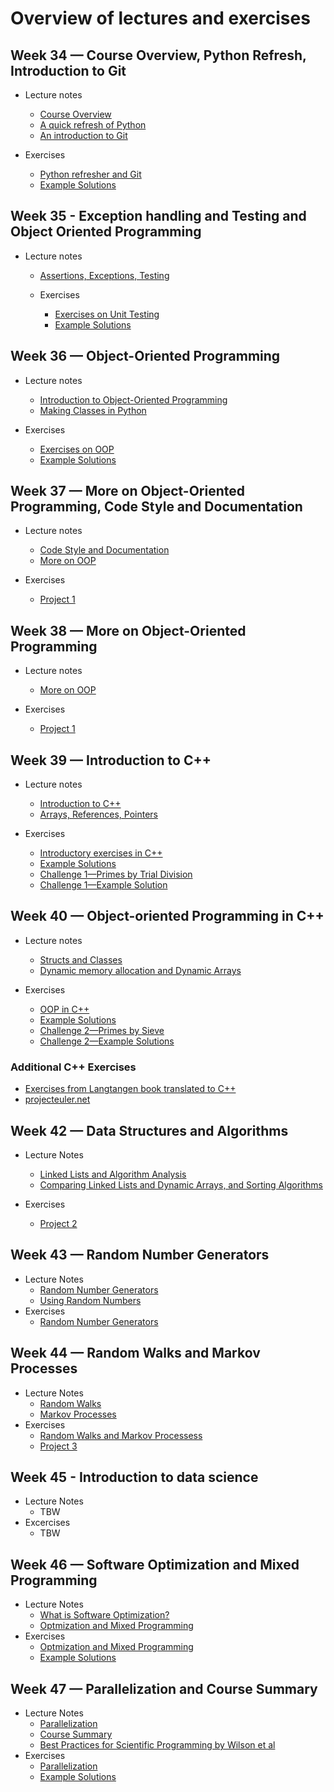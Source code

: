 # Overview of lectures and exercises

## Week 34 — Course Overview, Python Refresh, Introduction to Git

* Lecture notes
    * [Course Overview](info.md)
    * [A quick refresh of Python](../lectures/python/python_intro.ipynb)
    * [An introduction to Git](../lectures/git/version_control_with_git.md)
    
* Exercises
    * [Python refresher and Git](../exercises/week1/E1_python_refresh_and_git.ipynb)
    * [Example Solutions](../exercises/week1/E1_solutions.ipynb)
   
## Week 35 - Exception handling and Testing and Object Oriented Programming

* Lecture notes
  * [Assertions, Exceptions, Testing](../lectures/testing_codestyle/writing_functioning_code.md)
  
  * Exercises
    * [Exercises on Unit Testing](../exercises/week3/E3_testing_and_docstrings.md)
    * [Example Solutions](../exercises/week3/E3_solutions.ipynb)

## Week 36 — Object-Oriented Programming

* Lecture notes
    * [Introduction to Object-Oriented Programming](../lectures/python/intro_to_oop.ipynb)
    * [Making Classes in Python](../lectures/python/classes_methods_decorators.ipynb)

* Exercises
    * [Exercises on OOP](../exercises/week2/E2_exercises_on_oop.ipynb)
    * [Example Solutions](../exercises/week2/E2_solutions.ipynb)


## Week 37 — More on Object-Oriented Programming, Code Style and Documentation
* Lecture notes
    * [Code Style and Documentation](../lectures/testing_codestyle/codestyle_and_docstrings.md)
    * [More on OOP](../lectures/python/more_oop.ipynb)

* Exercises
    * [Project 1](../projects/project1/double_pendulum.ipynb)

## Week 38 — More on Object-Oriented Programming
* Lecture notes
    * [More on OOP](../lectures/python/more_oop.ipynb)

* Exercises
    * [Project 1](../projects/project1/double_pendulum.ipynb)

## Week 39 — Introduction to C++
* Lecture notes
    * [Introduction to C++](../lectures/cpp/intro_to_cpp.md)
    * [Arrays, References, Pointers](../lectures/cpp/arrays_and_pointers.md)
    
* Exercises
    * [Introductory exercises in C++](../exercises/week6/E6_intro_to_cpp.ipynb)
    * [Example Solutions](../exercises/week6/E6_solutions.md)
    * [Challenge 1—Primes by Trial Division](../exercises/week6/C1_primes_by_trial_division.ipynb)
    * [Challenge 1—Example Solution](../exercises/week6/solutions/week6-challenge.md)
    
## Week 40 — Object-oriented Programming in C++
* Lecture notes
    * [Structs and Classes](../lectures/cpp/oop_in_cpp.md)
    * [Dynamic memory allocation and Dynamic Arrays](../lectures/cpp/dynamic_allocation_and_arrays.md)
    
* Exercises
    * [OOP in C++](../exercises/week7/E7_oop_in_cpp.ipynb)
    * [Example Solutions](../exercises/week7/solutions)
    * [Challenge 2—Primes by Sieve](../exercises/week7/C2_primes_by_sieve.ipynb)
    * [Challenge 2—Example Solutions](../exercises/week7/solutions/week7-challenge)
    
### Additional C++ Exercises

* [Exercises from Langtangen book translated to C++](../exercises/cpp/cpp_exercises.pdf)
* [projecteuler.net](https://projecteuler.net/archives)

## Week 42 — Data Structures and Algorithms

* Lecture Notes
    * [Linked Lists and Algorithm Analysis](../lectures/cpp/linked_lists_and_algorithm_analysis.md)
    * [Comparing Linked Lists and Dynamic Arrays, and Sorting Algorithms](../lectures/cpp/linkedlists_vs_dynamicarrays_and_sorting.md)
    
* Exercises
    * [Project 2](../projects/project2/project2.ipynb)
    

## Week 43 — Random Number Generators

* Lecture Notes
    * [Random Number Generators](../lectures/stochastic_processes/random_number_generators.ipynb)
    * [Using Random Numbers](../lectures/stochastic_processes/using_random_numbers.ipynb)
* Exercises
    * [Random Number Generators](../exercises/week10/E8_random_number_generators.ipynb)
    
## Week 44 — Random Walks and Markov Processes

* Lecture Notes
    * [Random Walks](../lectures/stochastic_processes/random_walks_and_markov_processes.ipynb)
    * [Markov Processes](../lectures/stochastic_processes/markov_chains.ipynb)
* Exercises
    * [Random Walks and Markov Processess](../exercises/week11/E9_random_walks_and_markov_process.ipynb)
    * [Project 3](../projects/project3/project3.ipynb)

## Week 45 - Introduction to data science

* Lecture Notes
    * TBW
* Excercises
    * TBW

## Week 46 — Software Optimization and Mixed Programming

* Lecture Notes
    * [What is Software Optimization?](../lectures/optimization/software_optimization.ipynb)
    * [Optmization and Mixed Programming](../lectures/optimization/optimization_and_mixed_programming.ipynb)
* Exercises
    * [Optmization and Mixed Programming](../exercises/week12/E10_optimization_and_mixed_programming.ipynb)
    * [Example Solutions](../exercises/week12/E10_solutions.ipynb)
    
## Week 47 — Parallelization and Course Summary
* Lecture Notes
    * [Parallelization](../lectures/optimization/parallel_programming.ipynb) 
    * [Course Summary](../lectures/summary/course_summary.md)
    * [Best Practices for Scientific Programming by Wilson et al](../lectures/week13/best_practices_for_scientific_computing.pdf)
* Exercises
    * [Parallelization](../exercises/week13/E11_parallel_programming.ipynb)
    * [Example Solutions](../exercises/week13/E11_solutions.ipynb)